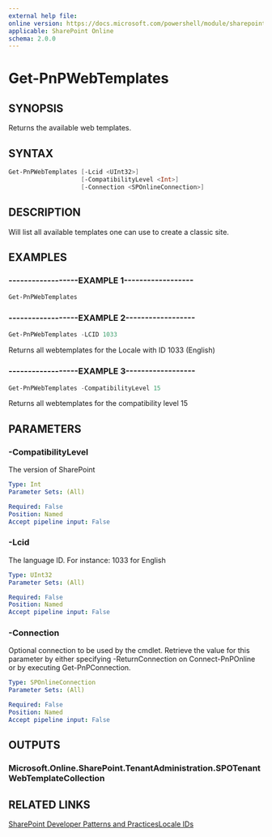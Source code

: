 ```yaml
---
external help file:
online version: https://docs.microsoft.com/powershell/module/sharepoint-pnp/get-pnpwebtemplates
applicable: SharePoint Online
schema: 2.0.0
---
```

# Get-PnPWebTemplates

## SYNOPSIS
Returns the available web templates.

## SYNTAX

```powershell
Get-PnPWebTemplates [-Lcid <UInt32>]
                    [-CompatibilityLevel <Int>]
                    [-Connection <SPOnlineConnection>]
```

## DESCRIPTION
Will list all available templates one can use to create a classic site.

## EXAMPLES

### ------------------EXAMPLE 1------------------
```powershell
Get-PnPWebTemplates
```



### ------------------EXAMPLE 2------------------
```powershell
Get-PnPWebTemplates -LCID 1033
```

Returns all webtemplates for the Locale with ID 1033 (English)

### ------------------EXAMPLE 3------------------
```powershell
Get-PnPWebTemplates -CompatibilityLevel 15
```

Returns all webtemplates for the compatibility level 15

## PARAMETERS

### -CompatibilityLevel
The version of SharePoint

```yaml
Type: Int
Parameter Sets: (All)

Required: False
Position: Named
Accept pipeline input: False
```

### -Lcid
The language ID. For instance: 1033 for English

```yaml
Type: UInt32
Parameter Sets: (All)

Required: False
Position: Named
Accept pipeline input: False
```

### -Connection
Optional connection to be used by the cmdlet. Retrieve the value for this parameter by either specifying -ReturnConnection on Connect-PnPOnline or by executing Get-PnPConnection.

```yaml
Type: SPOnlineConnection
Parameter Sets: (All)

Required: False
Position: Named
Accept pipeline input: False
```

## OUTPUTS

### Microsoft.Online.SharePoint.TenantAdministration.SPOTenantWebTemplateCollection

## RELATED LINKS

[SharePoint Developer Patterns and Practices](https://aka.ms/sppnp)[Locale IDs](https://go.microsoft.com/fwlink/p/?LinkId=242911Id=242911)
